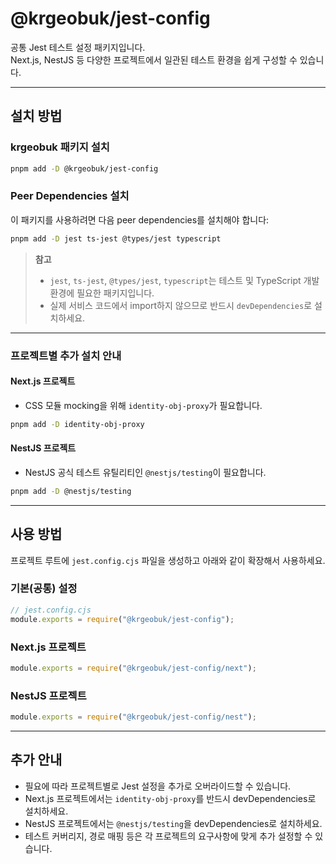 # @krgeobuk/jest-config

공통 Jest 테스트 설정 패키지입니다.  
Next.js, NestJS 등 다양한 프로젝트에서 일관된 테스트 환경을 쉽게 구성할 수 있습니다.

---

## 설치 방법

### krgeobuk 패키지 설치

```sh
pnpm add -D @krgeobuk/jest-config
```

### Peer Dependencies 설치

이 패키지를 사용하려면 다음 peer dependencies를 설치해야 합니다:

```sh
pnpm add -D jest ts-jest @types/jest typescript
```

> **참고**
> - `jest`, `ts-jest`, `@types/jest`, `typescript`는 테스트 및 TypeScript 개발 환경에 필요한 패키지입니다.
> - 실제 서비스 코드에서 import하지 않으므로 반드시 `devDependencies`로 설치하세요.

---

### 프로젝트별 추가 설치 안내

#### Next.js 프로젝트

- CSS 모듈 mocking을 위해 `identity-obj-proxy`가 필요합니다.

```sh
pnpm add -D identity-obj-proxy
```

#### NestJS 프로젝트

- NestJS 공식 테스트 유틸리티인 `@nestjs/testing`이 필요합니다.

```sh
pnpm add -D @nestjs/testing
```

---

## 사용 방법

프로젝트 루트에 `jest.config.cjs` 파일을 생성하고 아래와 같이 확장해서 사용하세요.

### 기본(공통) 설정

```js
// jest.config.cjs
module.exports = require("@krgeobuk/jest-config");
```

### Next.js 프로젝트

```js
module.exports = require("@krgeobuk/jest-config/next");
```

### NestJS 프로젝트

```js
module.exports = require("@krgeobuk/jest-config/nest");
```

---

## 추가 안내

- 필요에 따라 프로젝트별로 Jest 설정을 추가로 오버라이드할 수 있습니다.
- Next.js 프로젝트에서는 `identity-obj-proxy`를 반드시 devDependencies로 설치하세요.
- NestJS 프로젝트에서는 `@nestjs/testing`을 devDependencies로 설치하세요.
- 테스트 커버리지, 경로 매핑 등은 각 프로젝트의 요구사항에 맞게 추가 설정할 수 있습니다.